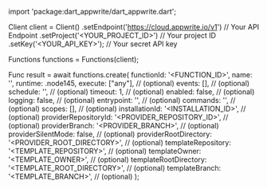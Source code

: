 import 'package:dart_appwrite/dart_appwrite.dart';

Client client = Client()
    .setEndpoint('https://cloud.appwrite.io/v1') // Your API Endpoint
    .setProject('&lt;YOUR_PROJECT_ID&gt;') // Your project ID
    .setKey('&lt;YOUR_API_KEY&gt;'); // Your secret API key

Functions functions = Functions(client);

Func result = await functions.create(
    functionId: '<FUNCTION_ID>',
    name: '<NAME>',
    runtime: .node145,
    execute: ["any"], // (optional)
    events: [], // (optional)
    schedule: '', // (optional)
    timeout: 1, // (optional)
    enabled: false, // (optional)
    logging: false, // (optional)
    entrypoint: '<ENTRYPOINT>', // (optional)
    commands: '<COMMANDS>', // (optional)
    scopes: [], // (optional)
    installationId: '<INSTALLATION_ID>', // (optional)
    providerRepositoryId: '<PROVIDER_REPOSITORY_ID>', // (optional)
    providerBranch: '<PROVIDER_BRANCH>', // (optional)
    providerSilentMode: false, // (optional)
    providerRootDirectory: '<PROVIDER_ROOT_DIRECTORY>', // (optional)
    templateRepository: '<TEMPLATE_REPOSITORY>', // (optional)
    templateOwner: '<TEMPLATE_OWNER>', // (optional)
    templateRootDirectory: '<TEMPLATE_ROOT_DIRECTORY>', // (optional)
    templateBranch: '<TEMPLATE_BRANCH>', // (optional)
);
